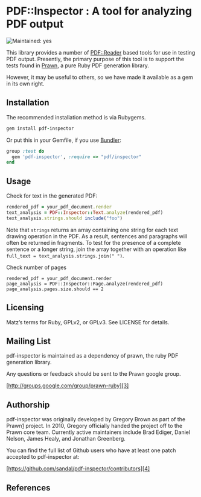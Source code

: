 # PDF::Inspector : A tool for analyzing PDF output

![Maintained: yes](https://img.shields.io/badge/maintained-yes-brightgreen.png)

This library provides a number of [PDF::Reader][0] based tools for use in testing
PDF output.  Presently, the primary purpose of this tool is to support the
tests found in [Prawn][1], a pure Ruby PDF generation library.

However, it may be useful to others, so we have made it available as a gem in
its own right.

## Installation

The recommended installation method is via Rubygems.

```ruby
gem install pdf-inspector
```

Or put this in your Gemfile, if you use [Bundler][2]:

```ruby
group :test do
  gem 'pdf-inspector', :require => "pdf/inspector"
end
```

## Usage

Check for text in the generated PDF:

```ruby
rendered_pdf = your_pdf_document.render
text_analysis = PDF::Inspector::Text.analyze(rendered_pdf)
text_analysis.strings.should include("foo")
```

Note that ```strings``` returns an array containing one string for each text drawing operation in the PDF. As a result, sentences and paragraphs will often be returned in fragments. To test for the presence of a complete sentence or a longer string, join the array together with an operation like ```full_text = text_analysis.strings.join(" ")```.

Check number of pages

```
rendered_pdf = your_pdf_document.render
page_analysis = PDF::Inspector::Page.analyze(rendered_pdf)
page_analysis.pages.size.should == 2
```

## Licensing

Matz’s terms for Ruby, GPLv2, or GPLv3. See LICENSE for details.

## Mailing List

pdf-inspector is maintained as a dependency of prawn, the ruby PDF generation
library.

Any questions or feedback should be sent to the Prawn google group.

[http://groups.google.com/group/prawn-ruby][3]

## Authorship

pdf-inspector was originally developed by Gregory Brown as part of the Prawn[1]
project. In 2010, Gregory officially handed the project off to the Prawn core
team. Currently active maintainers include Brad Ediger, Daniel Nelson, James
Healy, and Jonathan Greenberg.

You can find the full list of Github users who have at least one patch accepted
to pdf-inspector at:

[https://github.com/sandal/pdf-inspector/contributors][4]

## References

[0]: http://github.com/yob/pdf-reader
[1]: http://github.com/prawnpdf/prawn
[2]: http://gembundler.com/
[3]: http://groups.google.com/group/prawn-ruby
[4]: https://github.com/sandal/pdf-inspector/contributors
